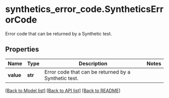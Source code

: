 # synthetics_error_code.SyntheticsErrorCode

Error code that can be returned by a Synthetic test.
## Properties
Name | Type | Description | Notes
------------ | ------------- | ------------- | -------------
**value** | **str** | Error code that can be returned by a Synthetic test. | 

[[Back to Model list]](../README.md#documentation-for-models) [[Back to API list]](../README.md#documentation-for-api-endpoints) [[Back to README]](../README.md)


